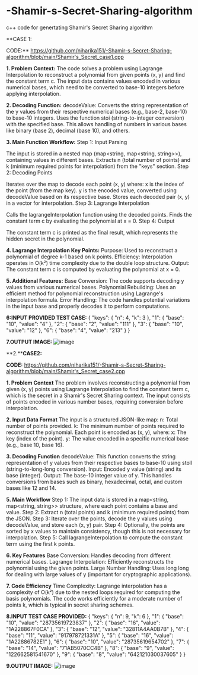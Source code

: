 # -Shamir-s-Secret-Sharing-algorithm
c++ code for genertating  Shamir's Secret Sharing algorithm


**CASE 1:

CODE:**
https://github.com/niharika151/-Shamir-s-Secret-Sharing-algorithm/blob/main/Shamir's_Secret_case1.cpp


**1. Problem Context:**
The code solves a problem using Lagrange Interpolation to reconstruct a polynomial from given points (x, y) and find the constant term c.
The input data contains values encoded in various numerical bases, which need to be converted to base-10 integers before applying interpolation.


**2. Decoding Function:**
decodeValue:
Converts the string representation of the y values from their respective numerical bases (e.g., base-2, base-10) to base-10 integers.
Uses the function stoi (string-to-integer conversion) with the specified base.
This allows handling of numbers in various bases like binary (base 2), decimal (base 10), and others.

**3. Main Function Workflow:**
Step 1: Input Parsing

The input is stored in a nested map (map<string, map<string, string>>), containing values in different bases.
Extracts n (total number of points) and k (minimum required points for interpolation) from the "keys" section.
Step 2: Decoding Points

Iterates over the map to decode each point (x, y) where:
x is the index of the point (from the map key).
y is the encoded value, converted using decodeValue based on its respective base.
Stores each decoded pair (x, y) in a vector for interpolation.
Step 3: Lagrange Interpolation

Calls the lagrangeInterpolation function using the decoded points.
Finds the constant term c by evaluating the polynomial at x = 0.
Step 4: Output

The constant term c is printed as the final result, which represents the hidden secret in the polynomial.


**4. Lagrange Interpolation Key Points:**
Purpose: Used to reconstruct a polynomial of degree k-1 based on k points.
Efficiency: Interpolation operates in O(k²) time complexity due to the double loop structure.
Output: The constant term c is computed by evaluating the polynomial at x = 0.


**5. Additional Features:**
Base Conversion: The code supports decoding y values from various numerical bases.
Polynomial Rebuilding: Uses an efficient method for polynomial reconstruction using Lagrange's interpolation formula.
Error Handling: The code handles potential variations in the input base and properly decodes it to perform computations.

**6:INPUT PROVIDED TEST CASE:**
{
    "keys": {
        "n": 4,
        "k": 3
    },
    "1": {
        "base": "10",
        "value": "4"
    },
    "2": {
        "base": "2",
        "value": "111"
    },
    "3": {
        "base": "10",
        "value": "12"
    },
    "6": {
        "base": "4",
        "value": "213"
    }
}


**7.OUTPUT IMAGE:**
![image](https://github.com/user-attachments/assets/e7d7b141-54cc-4175-a130-3b2ca7dba979)



**2.****CASE2:**

**CODE:**
https://github.com/niharika151/-Shamir-s-Secret-Sharing-algorithm/blob/main/Shamir's_Secret_case2.cpp


**1. Problem Context**
The problem involves reconstructing a polynomial from given (x, y) points using Lagrange Interpolation to find the constant term c, which is the secret in a Shamir's Secret Sharing context.
The input consists of points encoded in various number bases, requiring conversion before interpolation.


**2. Input Data Format**
The input is a structured JSON-like map:
n: Total number of points provided.
k: The minimum number of points required to reconstruct the polynomial.
Each point is encoded as (x, y), where:
x: The key (index of the point).
y: The value encoded in a specific numerical base (e.g., base 10, base 16).


**3. Decoding Function**
decodeValue: This function converts the string representation of y values from their respective bases to base-10 using stoll (string-to-long-long conversion).
Input: Encoded y value (string) and its base (integer).
Output: The base-10 integer value of y.
This handles conversions from bases such as binary, hexadecimal, octal, and custom bases like 12 and 14.

**5. Main Workflow**
Step 1: The input data is stored in a map<string, map<string, string>> structure, where each point contains a base and value.
Step 2: Extract n (total points) and k (minimum required points) from the JSON.
Step 3: Iterate over the points, decode the y values using decodeValue, and store each (x, y) pair.
Step 4: Optionally, the points are sorted by x values to maintain consistency, though this is not necessary for interpolation.
Step 5: Call lagrangeInterpolation to compute the constant term using the first k points.

**6. Key Features**
Base Conversion: Handles decoding from different numerical bases.
Lagrange Interpolation: Efficiently reconstructs the polynomial using the given points.
Large Number Handling: Uses long long for dealing with large values of y (important for cryptographic applications).


**7. Code Efficiency**
Time Complexity: Lagrange interpolation has a complexity of O(k²) due to the nested loops required for computing the basis polynomials.
The code works efficiently for a moderate number of points k, which is typical in secret sharing schemes.

**8.INPUT TEST CASE PROVIDED:**
{
    "keys": {
        "n": 9,
        "k": 6
    },
    "1": {
        "base": "10",
        "value": "28735619723837"
    },
    "2": {
        "base": "16",
        "value": "1A228867F0CA"
    },
    "3": {
        "base": "12",
        "value": "32811A4AA0B7B"
    },
    "4": {
        "base": "11",
        "value": "917978721331A"
    },
    "5": {
        "base": "16",
        "value": "1A22886782E1"
    },
    "6": {
        "base": "10",
        "value": "28735619654702"
    },
    "7": {
        "base": "14",
        "value": "71AB5070CC4B"
    },
    "8": {
        "base": "9",
        "value": "122662581541670"
    },
    "9": {
        "base": "8",
        "value": "642121030037605"
    }
}


**9.OUTPUT IMAGE:**
![image](https://github.com/user-attachments/assets/3b8b1a07-df59-46c5-8db0-9c8abd02b2ab)



